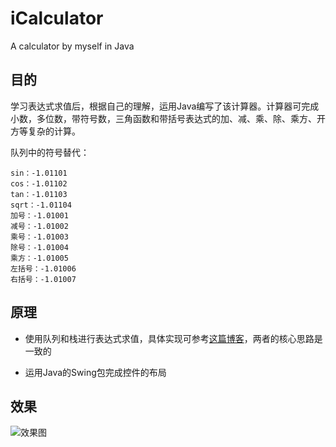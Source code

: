 # iCalculator
A calculator by myself in Java

## 目的
学习表达式求值后，根据自己的理解，运用Java编写了该计算器。计算器可完成小数，多位数，带符号数，三角函数和带括号表达式的加、减、乘、除、乘方、开方等复杂的计算。

队列中的符号替代：
```
sin：-1.01101  
cos：-1.01102  
tan：-1.01103  
sqrt：-1.01104  
加号：-1.01001  
减号：-1.01002  
乘号：-1.01003  
除号：-1.01004  
乘方：-1.01005  
左括号：-1.01006  
右括号：-1.01007  
```

## 原理
* 使用队列和栈进行表达式求值，具体实现可参考[这篇博客](http://blog.csdn.net/jinixin/article/details/70187227)，两者的核心思路是一致的

* 运用Java的Swing包完成控件的布局

## 效果
![效果图](http://img.blog.csdn.net/20170420155944347?watermark/2/text/aHR0cDovL2Jsb2cuY3Nkbi5uZXQvamluaXhpbg==/font/5a6L5L2T/fontsize/400/fill/I0JBQkFCMA==/dissolve/70/gravity/Center)




